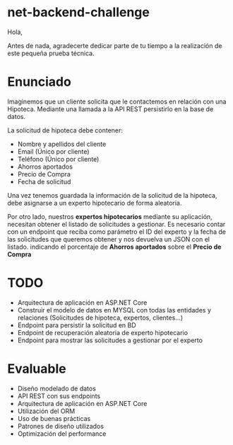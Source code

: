 # net-backend-challenge

Hola,

Antes de nada, agradecerte dedicar parte de tu tiempo a la realización de este pequeña prueba técnica.

# Enunciado

Imaginemos que un cliente solicita que le contactemos en relación con una Hipoteca. Mediante una llamada a la API REST persistirlo en la base de datos.

La solicitud de hipoteca debe contener:

- Nombre y apellidos del cliente
- Email (Único por cliente)
- Teléfono (Único por cliente)
- Ahorros aportados
- Precio de Compra
- Fecha de solicitud

Una vez tenemos guardada la información de la solicitud de la hipoteca, debe asignarse a un experto hipotecario de forma aleatoria.

Por otro lado, nuestros **expertos hipotecarios** mediante su aplicación, necesitan obtener el listado de solicitudes a gestionar. Es necesario contar con un endpoint que reciba como parámetro el ID del experto y la fecha de las solicitudes que queremos obtener y nos devuelva un JSON con el listado. indicando el porcentaje de **Ahorros aportados** sobre el **Precio de Compra**

# TODO

- Arquitectura de aplicación en ASP.NET Core
- Construir el modelo de datos en MYSQL con todas las entidades y relaciones (Solicitudes de hipoteca, expertos, clientes...)
- Endpoint para persistir la solicitud en BD
- Endpoint de recuperación aleatoria de experto hipotecario 
- Endpoint para mostrar las solicitudes a gestionar por el experto

# Evaluable

- Diseño modelado de datos
- API REST con sus endpoints
- Arquitectura de aplicación en ASP.NET Core
- Utilización del ORM
- Uso de buenas prácticas
- Patrones de diseño utilizados
- Optimización del performance

